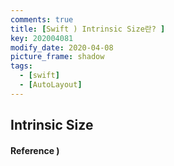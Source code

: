```yaml
---
comments: true
title: [Swift ) Intrinsic Size란? ]
key: 202004081
modify_date: 2020-04-08
picture_frame: shadow
tags:
  - [swift]
  - [AutoLayout]
---
```

 
## Intrinsic Size

#### Reference )
